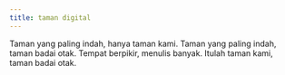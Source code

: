 ```yaml
---
title: taman digital
---
```

Taman yang paling indah, hanya taman kami.
Taman yang paling indah, taman badai otak.
Tempat berpikir, menulis banyak.
Itulah taman kami, taman badai otak.